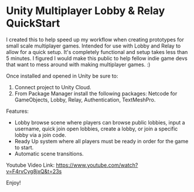# Unity Multiplayer Lobby & Relay QuickStart
I created this to help speed up my workflow when creating prototypes for small scale multiplayer games. Intended for use with Lobby and Relay to allow for a quick setup. 
It's completely functional and setup takes less than 5 minutes. I figured I would make this public to help fellow indie game devs that want to mess around with making multiplayer games. :)


Once installed and opened in Unity be sure to:
1. Connect project to Unity Cloud.
2. From Package Manager install the following packages: Netcode for GameObjects, Lobby, Relay, Authentication, TextMeshPro.

Features:
- Lobby browse scene where players can browse public lobbies, input a username, quick join open lobbies, create a lobby, or join a specific lobby via a join code.
- Ready Up system where all players must be ready in order for the game to start.
- Automatic scene transitions.

Youtube Video Link: https://www.youtube.com/watch?v=F4rvCyg8jxQ&t=23s

Enjoy!
